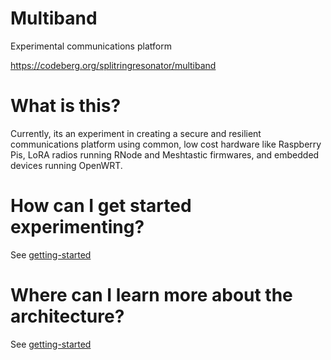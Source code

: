 # Multiband

Experimental communications platform

https://codeberg.org/splitringresonator/multiband

# What is this?

Currently, its an experiment in creating a secure and resilient communications platform using common, low cost hardware like Raspberry Pis, LoRA radios running RNode and Meshtastic firmwares, and embedded devices running OpenWRT.

# How can I get started experimenting?

See [getting-started](docs/recipe/getting-started.md)

# Where can I learn more about the architecture?

See [getting-started](docs/architecture/overview.md)
